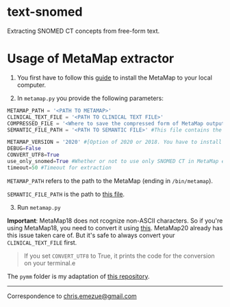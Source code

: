 # text-snomed
Extracting SNOMED CT concepts from free-form text.

# Usage of MetaMap extractor
1. You first have to follow this [guide](https://metamap.nlm.nih.gov/Installation.shtml) to install the MetaMap to your local computer.

2. In `metamap.py` you provide the following parameters:

```python
METAMAP_PATH = '<PATH TO METAMAP>'
CLINICAL_TEXT_FILE = '<PATH TO CLINICAL TEXT FILE>'
COMPRESSED_FILE = '<Where to save the compressed form of MetaMap output>'
SEMANTIC_FILE_PATH = '<PATH TO SEMANTIC FILE>' #This file contains the full meanings of the semantic abbreviations given in the MetaMap output. 

METAMAP_VERSION = '2020' #[Option of 2020 or 2018. You have to install the correct MetaMap for the version you choose]
DEBUG=False
CONVERT_UTF8=True
use_only_snomed=True #Whether or not to use only SNOMED CT in MetaMap extraction
timeout=50 #Timeout for extraction
```
`METAMAP_PATH` refers to the path to the MetaMap (ending in `/bin/metamap`).  

`SEMANTIC_FILE_PATH` is the path to [this file](https://metamap.nlm.nih.gov/Docs/SemanticTypes_2018AB.txt).

3. Run `metamap.py`


**Important**: MetaMap18 does not rcognize non-ASCII characters. So if you're using MetaMap18, you need to convert it using [this](https://metamap.nlm.nih.gov/ReplaceUTF8.shtml). MetaMap20 already has this issue taken care of. But it's safe to always convert your `CLINICAL_TEXT_FILE` first. 
> If you set `CONVERT_UTF8` to True, it prints the code for the conversion on your terminal.e 

The `pymm` folder is my adaptation of [this repository](https://github.com/smujjiga/pymm).


- - - -
Correspondence to chris.emezue@gmail.com

